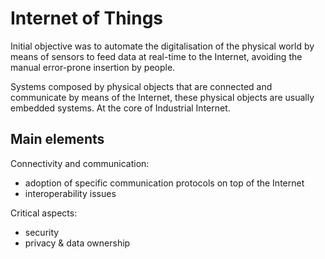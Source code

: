# Internet of Things

Initial objective was to automate the digitalisation of the physical world by means of sensors to feed data at real-time to the Internet, avoiding the manual error-prone insertion by people.

Systems composed by physical objects that are connected and communicate by means of the Internet, these physical objects are usually embedded systems.
At the core of Industrial Internet.

## Main elements

Connectivity and communication:
- adoption of specific communication protocols on top of the Internet
- interoperability issues

Critical aspects:
- security
- privacy & data ownership

